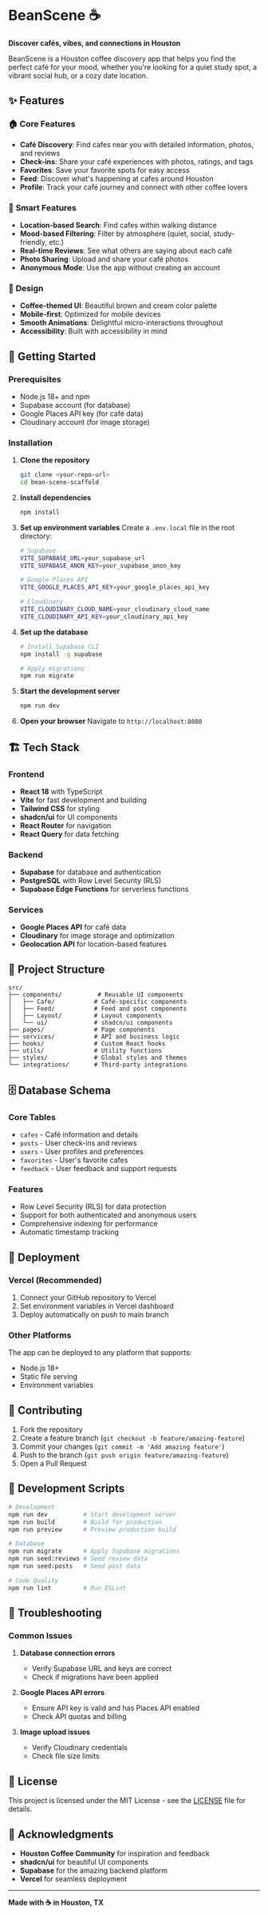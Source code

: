 # BeanScene ☕

**Discover cafés, vibes, and connections in Houston**

BeanScene is a Houston coffee discovery app that helps you find the perfect café for your mood, whether you're looking for a quiet study spot, a vibrant social hub, or a cozy date location.

## ✨ Features

### 🏠 **Core Features**
- **Café Discovery**: Find cafes near you with detailed information, photos, and reviews
- **Check-ins**: Share your café experiences with photos, ratings, and tags
- **Favorites**: Save your favorite spots for easy access
- **Feed**: Discover what's happening at cafes around Houston
- **Profile**: Track your café journey and connect with other coffee lovers

### 🎯 **Smart Features**
- **Location-based Search**: Find cafes within walking distance
- **Mood-based Filtering**: Filter by atmosphere (quiet, social, study-friendly, etc.)
- **Real-time Reviews**: See what others are saying about each café
- **Photo Sharing**: Upload and share your café photos
- **Anonymous Mode**: Use the app without creating an account

### 🎨 **Design**
- **Coffee-themed UI**: Beautiful brown and cream color palette
- **Mobile-first**: Optimized for mobile devices
- **Smooth Animations**: Delightful micro-interactions throughout
- **Accessibility**: Built with accessibility in mind

## 🚀 Getting Started

### Prerequisites
- Node.js 18+ and npm
- Supabase account (for database)
- Google Places API key (for café data)
- Cloudinary account (for image storage)

### Installation

1. **Clone the repository**
   ```bash
   git clone <your-repo-url>
   cd bean-scene-scaffold
   ```

2. **Install dependencies**
   ```bash
   npm install
   ```

3. **Set up environment variables**
   Create a `.env.local` file in the root directory:
   ```bash
   # Supabase
   VITE_SUPABASE_URL=your_supabase_url
   VITE_SUPABASE_ANON_KEY=your_supabase_anon_key
   
   # Google Places API
   VITE_GOOGLE_PLACES_API_KEY=your_google_places_api_key
   
   # Cloudinary
   VITE_CLOUDINARY_CLOUD_NAME=your_cloudinary_cloud_name
   VITE_CLOUDINARY_API_KEY=your_cloudinary_api_key
   ```

4. **Set up the database**
   ```bash
   # Install Supabase CLI
   npm install -g supabase
   
   # Apply migrations
   npm run migrate
   ```

5. **Start the development server**
   ```bash
   npm run dev
   ```

6. **Open your browser**
   Navigate to `http://localhost:8080`

## 🏗️ Tech Stack

### **Frontend**
- **React 18** with TypeScript
- **Vite** for fast development and building
- **Tailwind CSS** for styling
- **shadcn/ui** for UI components
- **React Router** for navigation
- **React Query** for data fetching

### **Backend**
- **Supabase** for database and authentication
- **PostgreSQL** with Row Level Security (RLS)
- **Supabase Edge Functions** for serverless functions

### **Services**
- **Google Places API** for café data
- **Cloudinary** for image storage and optimization
- **Geolocation API** for location-based features

## 📁 Project Structure

```
src/
├── components/          # Reusable UI components
│   ├── Cafe/           # Café-specific components
│   ├── Feed/           # Feed and post components
│   ├── Layout/         # Layout components
│   └── ui/             # shadcn/ui components
├── pages/              # Page components
├── services/           # API and business logic
├── hooks/              # Custom React hooks
├── utils/              # Utility functions
├── styles/             # Global styles and themes
└── integrations/       # Third-party integrations
```

## 🗄️ Database Schema

### **Core Tables**
- `cafes` - Café information and details
- `posts` - User check-ins and reviews
- `users` - User profiles and preferences
- `favorites` - User's favorite cafes
- `feedback` - User feedback and support requests

### **Features**
- Row Level Security (RLS) for data protection
- Support for both authenticated and anonymous users
- Comprehensive indexing for performance
- Automatic timestamp tracking

## 🚀 Deployment

### **Vercel (Recommended)**
1. Connect your GitHub repository to Vercel
2. Set environment variables in Vercel dashboard
3. Deploy automatically on push to main branch

### **Other Platforms**
The app can be deployed to any platform that supports:
- Node.js 18+
- Static file serving
- Environment variables

## 🤝 Contributing

1. Fork the repository
2. Create a feature branch (`git checkout -b feature/amazing-feature`)
3. Commit your changes (`git commit -m 'Add amazing feature'`)
4. Push to the branch (`git push origin feature/amazing-feature`)
5. Open a Pull Request

## 📝 Development Scripts

```bash
# Development
npm run dev          # Start development server
npm run build        # Build for production
npm run preview      # Preview production build

# Database
npm run migrate      # Apply Supabase migrations
npm run seed:reviews # Seed review data
npm run seed:posts   # Seed post data

# Code Quality
npm run lint         # Run ESLint
```

## 🐛 Troubleshooting

### **Common Issues**

1. **Database connection errors**
   - Verify Supabase URL and keys are correct
   - Check if migrations have been applied

2. **Google Places API errors**
   - Ensure API key is valid and has Places API enabled
   - Check API quotas and billing

3. **Image upload issues**
   - Verify Cloudinary credentials
   - Check file size limits

## 📄 License

This project is licensed under the MIT License - see the [LICENSE](LICENSE) file for details.

## 🙏 Acknowledgments

- **Houston Coffee Community** for inspiration and feedback
- **shadcn/ui** for beautiful UI components
- **Supabase** for the amazing backend platform
- **Vercel** for seamless deployment

---

**Made with ☕ in Houston, TX**